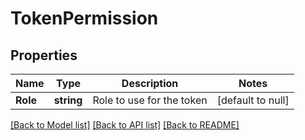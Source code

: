 # TokenPermission

## Properties
Name | Type | Description | Notes
------------ | ------------- | ------------- | -------------
**Role** | **string** | Role to use for the token | [default to null]

[[Back to Model list]](../README.md#documentation-for-models) [[Back to API list]](../README.md#documentation-for-api-endpoints) [[Back to README]](../README.md)

